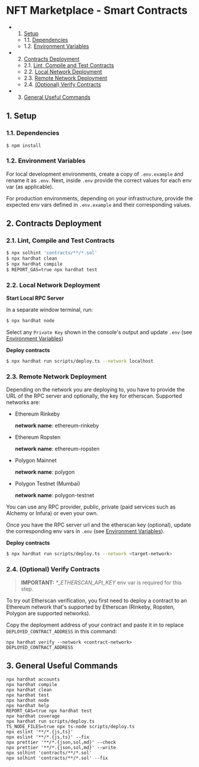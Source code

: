 # NFT Marketplace - Smart Contracts

<!-- vscode-markdown-toc -->

- 1. [Setup](#Setup)
  - 1.1. [Dependencies](#Dependencies)
  - 1.2. [Environment Variables](#EnvironmentVariables)
- 2. [Contracts Deployment](#ContractsDeployment)
  - 2.1. [Lint, Compile and Test Contracts](#LintCompileandTestContracts)
  - 2.2. [Local Network Deployment](#LocalNetworkDeployment)
  - 2.3. [Remote Network Deployment](#RemoteNetworkDeployment)
  - 2.4. [(Optional) Verify Contracts](#OptionalVerifyContracts)
- 3. [General Useful Commands](#GeneralUsefulCommands)

<!-- vscode-markdown-toc-config
	numbering=true
	autoSave=true
	/vscode-markdown-toc-config -->
<!-- /vscode-markdown-toc -->

## 1. <a name='Setup'></a>Setup

### 1.1. <a name='Dependencies'></a>Dependencies

```bash
$ npm install
```

### 1.2. <a name='EnvironmentVariables'></a>Environment Variables

For local development environments, create a copy of `.env.example` and rename it as `.env`. Next, inside `.env` provide the correct values for each env var (as applicable).

For production environments, depending on your infrastructure, provide the expected env vars defined in `.env.example` and their corresponding values.

## 2. <a name='ContractsDeployment'></a>Contracts Deployment

### 2.1. <a name='LintCompileandTestContracts'></a>Lint, Compile and Test Contracts

```bash
$ npx solhint 'contracts/**/*.sol'
$ npx hardhat clean
$ npx hardhat compile
$ REPORT_GAS=true npx hardhat test
```

### 2.2. <a name='LocalNetworkDeployment'></a>Local Network Deployment

**Start Local RPC Server**

In a separate window terminal, run:

```bash
$ npx hardhat node
```

Select any `Private Key` shown in the console's output and update `.env` (see [Environment Variables](#EnvironmentVariables))

**Deploy contracts**

```bash
$ npx hardhat run scripts/deploy.ts --network localhost
```

### 2.3. <a name='RemoteNetworkDeployment'></a>Remote Network Deployment

Depending on the network you are deploying to, you have to provide the URL of the RPC server and optionally, the key for etherscan. Supported networks are:

- Ethereum Rinkeby

  **network name**: ethereum-rinkeby

- Ethereum Ropsten

  **network name**: ethereum-ropsten

- Polygon Mainnet

  **network name**: polygon

- Polygon Testnet (Mumbai)

  **network name**: polygon-testnet

You can use any RPC provider, public, private (paid services such as Alchemy or Infura) or even your own.

Once you have the RPC server url and the etherscan key (optional), update the corresponding env vars in `.env` (see [Environment Variables](#EnvironmentVariables)).

**Deploy contracts**

```bash
$ npx hardhat run scripts/deploy.ts --network <target-network>
```

### 2.4. <a name='OptionalVerifyContracts'></a>(Optional) Verify Contracts

> **IMPORTANT:** _\*\_ETHERSCAN_API_KEY_ env var is required for this step.

To try out Etherscan verification, you first need to deploy a contract to an Ethereum network that's supported by Etherscan (Rinkeby, Ropsten, Polygon are supported networks).

Copy the deployment address of your contract and paste it in to replace `DEPLOYED_CONTRACT_ADDRESS` in this command:

```shell
npx hardhat verify --network <contract-network> DEPLOYED_CONTRACT_ADDRESS
```

## 3. <a name='GeneralUsefulCommands'></a>General Useful Commands

```shell
npx hardhat accounts
npx hardhat compile
npx hardhat clean
npx hardhat test
npx hardhat node
npx hardhat help
REPORT_GAS=true npx hardhat test
npx hardhat coverage
npx hardhat run scripts/deploy.ts
TS_NODE_FILES=true npx ts-node scripts/deploy.ts
npx eslint '**/*.{js,ts}'
npx eslint '**/*.{js,ts}' --fix
npx prettier '**/*.{json,sol,md}' --check
npx prettier '**/*.{json,sol,md}' --write
npx solhint 'contracts/**/*.sol'
npx solhint 'contracts/**/*.sol' --fix
```
